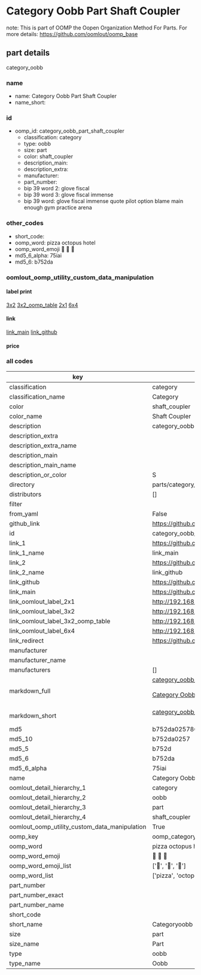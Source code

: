 # Category Oobb Part Shaft Coupler  

note: This is part of OOMP the Oopen Organization Method For Parts. For more details: https://github.com/oomlout/oomp_base

##  part details
  



category_oobb



### name
* name: Category Oobb Part Shaft Coupler
* name_short: 
### id
* oomp_id: category_oobb_part_shaft_coupler
  * classification: category
  * type: oobb
  * size: part
  * color: shaft_coupler
  * description_main: 
  * description_extra: 
  * manufacturer: 
  * part_number: 
  * bip 39 word 2: glove fiscal
  * bip 39 word 3: glove fiscal immense
  * bip 39 word: glove fiscal immense quote pilot option blame main enough gym practice arena

### other_codes
* short_code: 
* oomp_word: pizza octopus hotel
* oomp_word_emoji :pizza: :octopus: :hotel:
* md5_6_alpha: 75iai
* md5_6: b752da






### oomlout_oomp_utility_custom_data_manipulation
#### label print
[3x2](http://192.168.1.245:1112/?label=oomp%2075iai)
[3x2_oomp_table](http://192.168.1.108:1112/?label=oomp%2075iai)
[2x1](http://192.168.1.242:1112/?label=oomp%2075iai)
[6x4](http://192.168.1.55:1112/?label=oomp%2075iai)    

#### link

[link_main](https://github.com/oomlout/oomlout_oomp_version_1_messy/tree/main/parts/category_oobb_part_shaft_coupler) [link_github](https://github.com/oomlout/oomlout_oomp_version_1_messy/tree/main/parts/category_oobb_part_shaft_coupler)                             

#### price







### all codes 
| key | value |  
| --- | --- |  
| classification | category |  
| classification_name | Category |  
| color | shaft_coupler |  
| color_name | Shaft Coupler |  
| description | category_oobb |  
| description_extra |  |  
| description_extra_name |  |  
| description_main |  |  
| description_main_name |  |  
| description_or_color | S  |  
| directory | parts/category_oobb_part_shaft_coupler |  
| distributors | [] |  
| filter |  |  
| from_yaml | False |  
| github_link | https://github.com/oomlout/oomlout_oomp_part_src/tree/main/parts/category_oobb_part_shaft_coupler |  
| id | category_oobb_part_shaft_coupler |  
| link_1 | https://github.com/oomlout/oomlout_oomp_version_1_messy/tree/main/parts/category_oobb_part_shaft_coupler |  
| link_1_name | link_main |  
| link_2 | https://github.com/oomlout/oomlout_oomp_version_1_messy/tree/main/parts/category_oobb_part_shaft_coupler |  
| link_2_name | link_github |  
| link_github | https://github.com/oomlout/oomlout_oomp_version_1_messy/tree/main/parts/category_oobb_part_shaft_coupler |  
| link_main | https://github.com/oomlout/oomlout_oomp_version_1_messy/tree/main/parts/category_oobb_part_shaft_coupler |  
| link_oomlout_label_2x1 | http://192.168.1.242:1112/?label=oomp%2075iai |  
| link_oomlout_label_3x2 | http://192.168.1.245:1112/?label=oomp%2075iai |  
| link_oomlout_label_3x2_oomp_table | http://192.168.1.108:1112/?label=oomp%2075iai |  
| link_oomlout_label_6x4 | http://192.168.1.55:1112/?label=oomp%2075iai |  
| link_redirect | https://github.com/oomlout/oomlout_oomp_version_1_messy/tree/main/parts/category_oobb_part_shaft_coupler |  
| manufacturer |  |  
| manufacturer_name |  |  
| manufacturers | [] |  
| markdown_full | [category_oobb_part_shaft_coupler](none)<br>[](none)<br>[Category Oobb Part Shaft Coupler](none)<br><br> |  
| markdown_short | [category_oobb_part_shaft_coupler](none)<br><br> |  
| md5 | b752da02578642e66ed27b00e315e31d |  
| md5_10 | b752da0257 |  
| md5_5 | b752d |  
| md5_6 | b752da |  
| md5_6_alpha | 75iai |  
| name | Category Oobb Part Shaft Coupler |  
| oomlout_detail_hierarchy_1 | category |  
| oomlout_detail_hierarchy_2 | oobb |  
| oomlout_detail_hierarchy_3 | part |  
| oomlout_detail_hierarchy_4 | shaft_coupler |  
| oomlout_oomp_utility_custom_data_manipulation | True |  
| oomp_key | oomp_category_oobb_part_shaft_coupler |  
| oomp_word | pizza octopus hotel |  
| oomp_word_emoji | :pizza: :octopus: :hotel: |  
| oomp_word_emoji_list | [':pizza:', ':octopus:', ':hotel:'] |  
| oomp_word_list | ['pizza', 'octopus', 'hotel'] |  
| part_number |  |  
| part_number_exact |  |  
| part_number_name |  |  
| short_code |  |  
| short_name | Categoryoobb |  
| size | part |  
| size_name | Part |  
| type | oobb |  
| type_name | Oobb |  
